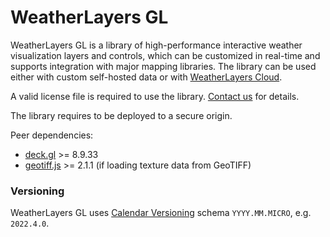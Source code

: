 # WeatherLayers GL

WeatherLayers GL is a library of high-performance interactive weather visualization layers and controls, which can be customized in real-time and supports integration with major mapping libraries. The library can be used either with custom self-hosted data or with [WeatherLayers Cloud](../weatherlayers-cloud/).

A valid license file is required to use the library. [Contact us](mailto:support@weatherlayers.com) for details.

The library requires to be deployed to a secure origin.

Peer dependencies:

* [deck.gl](https://deck.gl) >= 8.9.33
* [geotiff.js](https://github.com/geotiffjs/geotiff.js/) >= 2.1.1 (if loading texture data from GeoTIFF)

### Versioning

WeatherLayers GL uses [Calendar Versioning](https://calver.org/) schema `YYYY.MM.MICRO`, e.g. `2022.4.0`.
